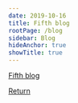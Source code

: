 ```yaml
---
date: 2019-10-16
title: Fifth blog
rootPage: /blog
sidebar: Blog
hideAnchor: true
showTitle: true
---
```


[Fifth blog][1]

[Return][2]

 [1]: /blog/fifth-blog
 [2]: /
